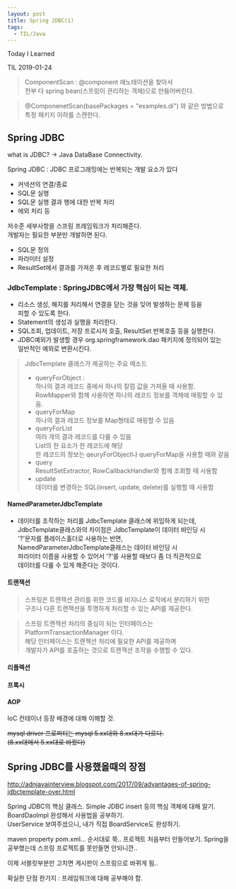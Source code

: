 ```yaml
---
layout: post
title: Spring JDBC(1)
tags:
  - TIL/Java
---
```


Today I Learned

TIL 2019-01-24

>ComponentScan : @component 애노테이션을 찾아서  
  전부 다 spring bean(스프링이 관리하는 객체)으로 만들어버린다.  

>@ComponenetScan(basePackages = "examples.di") 와 같은 방법으로  
  특정 패키지 이하를 스캔한다.

## Spring JDBC

what is JDBC? -> Java DataBase Connectivity.

Spring JDBC : JDBC 프로그래밍에는 반복되는 개발 요소가 있다
* 커넥션의 연결/종료
* SQL문 실행
* SQL문 실행 결과 행에 대한 반복 처리
* 에외 처리 등  

저수준 세부사항을 스프링 프레임워크가 처리해준다.  
개발자는 필요한 부분만 개발하면 된다.  
* SQL문 정의
* 파라미터 설정
* ResultSet에서 결과를 가져온 후 레코드별로 필요한 처리

### JdbcTemplate : SpringJDBC에서 가장 핵심이 되는 객체.
* 리소스 생성, 해지를 처리해서 연결을 닫는 것을 잊어 발생하는 문제 등을  
피할 수 있도록 한다.
* Statement의 생성과 실행을 처리한다.
* SQL조회, 업데이트, 저장 프로시저 호출, ResultSet 반복호출 등을 실행한다.
* JDBC예외가 발생할 경우 org.springframework.dao 패키지에 정의되어 있는  
 일반적인 예외로 변환시킨다.

> JdbcTemplate 클래스가 제공하는 주요 메소드  
> * queryForObject :  
> 하나의 결과 레코드 중에서 하나의 칼럼 값을 가져올 때 사용함.  
> RowMapper와 함께 사용하면 하나의 레코드 정보를 객체에 매핑할 수 있음.
> * queryForMap  
> 하나의 결과 레코드 정보를 Map형태로 매핑할 수 있음  
> * queryForList  
> 여러 개의 결과 레코드를 다룰 수 있음  
> List의 한 요소가 한 레코드에 해당  
> 한 레코드의 정보는 qeuryForObject나 queryForMap을 사용할 때와 같음  
> * query  
> ResultSetExtractor, RowCallbackHandler와 함께 조회할 때 사용함  
> * update  
> 데이터를 변경하는 SQL(insert, update, delete)를 실행할 때 사용함


#### NamedParameterJdbcTemplate
* 데이터를 조작하는 처리를 JdbcTemplate 클래스에 위임하게 되는데,  
  JdbcTemplate클래스와의 차이점은 JdbcTemplate이 데이터 바인딩 시  
  '?'문자를 플레이스홀더로 사용하는 반면,  
  NamedParameterJdbcTemplate클래스는 데이터 바인딩 시  
  파라미터 이름을 사용할 수 있어서 '?'를 사용할 때보다 좀 더 직관적으로  
  데이터를 다룰 수 있게 해준다는 것이다.



#### 트랜잭션
> 스프링은 트랜잭션 관리를 위한 코드를 비지니스 로직에서 분리하기 위한  
> 구조나 다른 트랜잭션을 투명하게 처리할 수 있는 API를 제공한다.

> 스프링 트랜잭션 처리의 중심이 되는 인터페이스는   
> PlatformTransactionManager 이다.  
> 해당 인터페이스는 트랜잭션 처리에 필요한 API를 제공하며  
> 개발자가 API를 호출하는 것으로 트랜잭션 조작을 수행할 수 있다.

#### 리플렉션

#### 프록시

#### AOP


IoC 컨테이너 등장 배경에 대해 이해할 것.

~~mysql driver 프로퍼티는 mysql 5.xx대와 8.xx대가 다르다.  
(8.xx대에서 5.xx대로 바꿨다)~~

## Spring JDBC를 사용했을때의 장점
http://adnjavainterview.blogspot.com/2017/09/advantages-of-spring-jdbctemplate-over.html

Spring JDBC의 핵심 클래스. Simple JDBC insert 등의 핵심 객체에 대해 알기.  
BoardDaoImpl 완성해서 사용법을 공부하기.  
UserService 보여주셨으니, 내가 직접 BoardService도 완성하기.  

maven property pom.xml... 순서대로 쭉..
프로젝트 처음부터 만들어보기.
Spring을 공부했는데 스프링 프로젝트를 못만들면 안되니깐..

이제 서블릿부분만 고치면 게시판이 스프링으로 바뀌게 됨..

확실한 단점 한가지 : 프레임워크에 대해 공부해야 함.  
